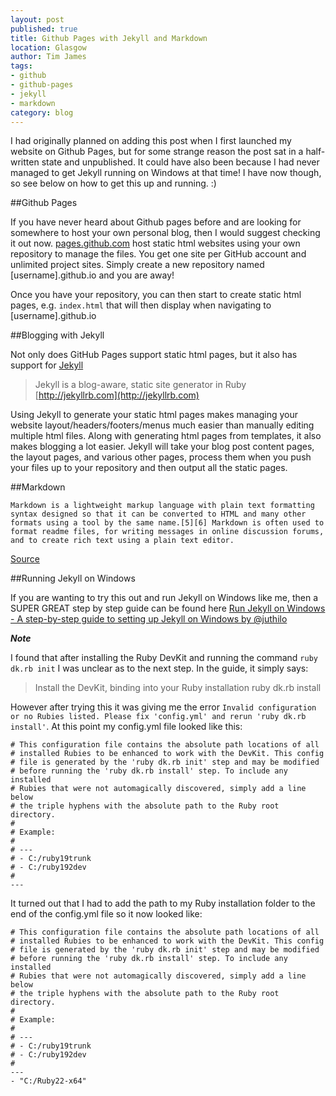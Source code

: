 ```yaml
---
layout: post
published: true
title: Github Pages with Jekyll and Markdown
location: Glasgow
author: Tim James
tags:
- github
- github-pages
- jekyll
- markdown
category: blog
---
```


I had originally planned on adding this post when I first launched my website on Github Pages, but for some strange reason the post sat in a half-written state and unpublished. It could have also been because I had never managed to get Jekyll running on Windows at that time! I have now though, so see below on how to get this up and running. :)

##Github Pages

If you have never heard about Github pages before and are looking for somewhere to host your own personal blog, then I would suggest checking it out now.
[pages.github.com](https://pages.github.com/) host static html websites using your own repository to manage the files. You get one site per GitHub account and unlimited project sites. Simply create a new repository named [username].github.io and you are away!

<!--excerpt-->

Once you have your repository, you can then start to create static html pages, e.g. `index.html` that will then display when navigating to [username].github.io

##Blogging with Jekyll

Not only does GitHub Pages support static html pages, but it also has support for [Jekyll](https://github.com/jekyll/jekyll)

> Jekyll is a blog-aware, static site generator in Ruby [http://jekyllrb.com](http://jekyllrb.com)

Using Jekyll to generate your static html pages makes managing your website layout/headers/footers/menus much easier than manually editing multiple html files. Along with generating html pages from templates, it also makes blogging a lot easier.
Jekyll will take your blog post content pages, the layout pages, and various other pages, process them when you push your files up to your repository and then output all the static pages.

##Markdown

    Markdown is a lightweight markup language with plain text formatting syntax designed so that it can be converted to HTML and many other formats using a tool by the same name.[5][6] Markdown is often used to format readme files, for writing messages in online discussion forums, and to create rich text using a plain text editor.

[Source](https://en.wikipedia.org/wiki/Markdown)

##Running Jekyll on Windows

If you are wanting to try this out and run Jekyll on Windows like me, then a SUPER GREAT step by step guide can be found here [Run Jekyll on Windows - A step-by-step guide to setting up Jekyll on Windows by @juthilo](http://jekyll-windows.juthilo.com/)

**_Note_**

I found that after installing the Ruby DevKit and running the command `ruby dk.rb init` I was unclear as to the next step. In the guide, it simply says:
> Install the DevKit, binding into your Ruby installation
> ruby dk.rb install

However after trying this it was giving me the error `Invalid configuration or no Rubies listed. Please fix 'config.yml' and rerun 'ruby dk.rb install'`. At this point my config.yml file looked like this:

    # This configuration file contains the absolute path locations of all
    # installed Rubies to be enhanced to work with the DevKit. This config
    # file is generated by the 'ruby dk.rb init' step and may be modified
    # before running the 'ruby dk.rb install' step. To include any installed
    # Rubies that were not automagically discovered, simply add a line below
    # the triple hyphens with the absolute path to the Ruby root directory.
    #
    # Example:
    #
    # ---
    # - C:/ruby19trunk
    # - C:/ruby192dev
    #
    ---

It turned out that I had to add the path to my Ruby installation folder to the end of the config.yml file so it now looked like:

    # This configuration file contains the absolute path locations of all
    # installed Rubies to be enhanced to work with the DevKit. This config
    # file is generated by the 'ruby dk.rb init' step and may be modified
    # before running the 'ruby dk.rb install' step. To include any installed
    # Rubies that were not automagically discovered, simply add a line below
    # the triple hyphens with the absolute path to the Ruby root directory.
    #
    # Example:
    #
    # ---
    # - C:/ruby19trunk
    # - C:/ruby192dev
    #
    ---
    - "C:/Ruby22-x64"

